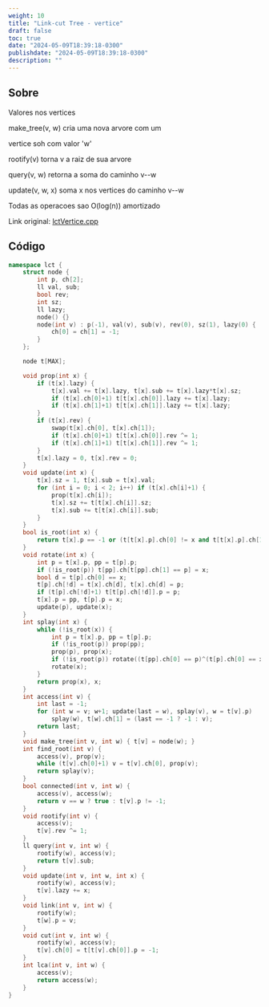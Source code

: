 ```yaml
---
weight: 10
title: "Link-cut Tree - vertice"
draft: false
toc: true
date: "2024-05-09T18:39:18-0300"
publishdate: "2024-05-09T18:39:18-0300"
description: ""
---
```


## Sobre
 Valores nos vertices

 make_tree(v, w) cria uma nova arvore com um

 vertice soh com valor 'w'

 rootify(v) torna v a raiz de sua arvore

 query(v, w) retorna a soma do caminho v--w

 update(v, w, x) soma x nos vertices do caminho v--w



 Todas as operacoes sao O(log(n)) amortizado



Link original: [lctVertice.cpp](https://github.com/brunomaletta/Biblioteca/tree/master/Codigo/Grafos/LCT/lctVertice.cpp)

## Código
```cpp
namespace lct {
	struct node {
		int p, ch[2];
		ll val, sub;
		bool rev;
		int sz;
		ll lazy;
		node() {}
		node(int v) : p(-1), val(v), sub(v), rev(0), sz(1), lazy(0) {
			ch[0] = ch[1] = -1;
		}
	};

	node t[MAX];

	void prop(int x) {
		if (t[x].lazy) {
			t[x].val += t[x].lazy, t[x].sub += t[x].lazy*t[x].sz;
			if (t[x].ch[0]+1) t[t[x].ch[0]].lazy += t[x].lazy;
			if (t[x].ch[1]+1) t[t[x].ch[1]].lazy += t[x].lazy;
		}
		if (t[x].rev) {
			swap(t[x].ch[0], t[x].ch[1]);
			if (t[x].ch[0]+1) t[t[x].ch[0]].rev ^= 1;
			if (t[x].ch[1]+1) t[t[x].ch[1]].rev ^= 1;
		}
		t[x].lazy = 0, t[x].rev = 0;
	}
	void update(int x) {
		t[x].sz = 1, t[x].sub = t[x].val;
		for (int i = 0; i < 2; i++) if (t[x].ch[i]+1) {
			prop(t[x].ch[i]);
			t[x].sz += t[t[x].ch[i]].sz;
			t[x].sub += t[t[x].ch[i]].sub;
		}
	}
	bool is_root(int x) {
		return t[x].p == -1 or (t[t[x].p].ch[0] != x and t[t[x].p].ch[1] != x);
	}
	void rotate(int x) {
		int p = t[x].p, pp = t[p].p;
		if (!is_root(p)) t[pp].ch[t[pp].ch[1] == p] = x;
		bool d = t[p].ch[0] == x;
		t[p].ch[!d] = t[x].ch[d], t[x].ch[d] = p;
		if (t[p].ch[!d]+1) t[t[p].ch[!d]].p = p;
		t[x].p = pp, t[p].p = x;
		update(p), update(x);
	}
	int splay(int x) {
		while (!is_root(x)) {
			int p = t[x].p, pp = t[p].p;
			if (!is_root(p)) prop(pp);
			prop(p), prop(x);
			if (!is_root(p)) rotate((t[pp].ch[0] == p)^(t[p].ch[0] == x) ? x : p);
			rotate(x);
		}
		return prop(x), x;
	}
	int access(int v) {
		int last = -1;
		for (int w = v; w+1; update(last = w), splay(v), w = t[v].p)
			splay(w), t[w].ch[1] = (last == -1 ? -1 : v);
		return last;
	}
	void make_tree(int v, int w) { t[v] = node(w); }
	int find_root(int v) {
		access(v), prop(v);
		while (t[v].ch[0]+1) v = t[v].ch[0], prop(v);
		return splay(v);
	}
	bool connected(int v, int w) {
		access(v), access(w);
		return v == w ? true : t[v].p != -1;
	}
	void rootify(int v) {
		access(v);
		t[v].rev ^= 1;
	}
	ll query(int v, int w) {
		rootify(w), access(v);
		return t[v].sub;
	}
	void update(int v, int w, int x) {
		rootify(w), access(v);
		t[v].lazy += x;
	}
	void link(int v, int w) {
		rootify(w);
		t[w].p = v;
	}
	void cut(int v, int w) {
		rootify(w), access(v);
		t[v].ch[0] = t[t[v].ch[0]].p = -1;
	}
	int lca(int v, int w) {
		access(v);
		return access(w);
	}
}
```
